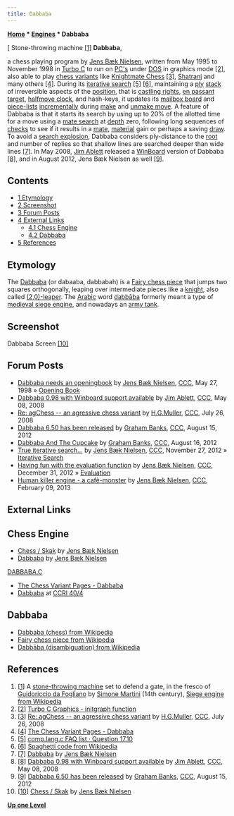 ```yaml
---
title: Dabbaba
---
```

**[Home](Home "Home") * [Engines](Engines "Engines") * Dabbaba**

\[ Stone-throwing machine <a id="cite-note-1" href="#cite-ref-1">[1]</a>
**Dabbaba**,

a chess playing program by [Jens Bæk Nielsen](Jens_B%C3%A6k_Nielsen "Jens Bæk Nielsen"), written from May 1995 to November 1998 in [Turbo C](C "C") to run on [PC's](IBM_PC "IBM PC") under [DOS](MS-DOS "MS-DOS") in graphics mode <a id="cite-note-2" href="#cite-ref-2">[2]</a>,
also able to play [chess variants](Chess#Variants "Chess") like [Knightmate Chess](Knightmate_Chess "Knightmate Chess") <a id="cite-note-3" href="#cite-ref-3">[3]</a>,
[Shatranj](Shatranj "Shatranj") and many others <a id="cite-note-4" href="#cite-ref-4">[4]</a>.
During its [iterative search](Iterative_Search "Iterative Search") <a id="cite-note-5" href="#cite-ref-5">[5]</a> <a id="cite-note-6" href="#cite-ref-6">[6]</a>,
maintaining a [ply](Ply "Ply") [stack](Stack "Stack") of irreversible aspects of the [position](Chess_Position "Chess Position"), that is [castling rights](Castling_Rights "Castling Rights"), [en passant target](En_passant "En passant"), [halfmove clock](Halfmove_Clock "Halfmove Clock"), and hash-keys,
it updates its [mailbox board](Mailbox "Mailbox") and [piece-lists](Piece-Lists "Piece-Lists") [incrementally](Incremental_Updates "Incremental Updates") during [make](Make_Move "Make Move") and [unmake move](Unmake_Move "Unmake Move").
A feature of Dabbaba is that it starts its search by using up to 20% of the allotted time for a move using a [mate search](Mate_Search "Mate Search") at [depth](Depth "Depth") zero,
following long sequences of [checks](Check "Check") to see if it results in a [mate](Checkmate "Checkmate"), [material](Material "Material") gain or perhaps a saving [draw](Draw "Draw").
To avoid a [search explosion](Search_Explosion "Search Explosion"), Dabbaba considers ply-distance to the [root](Root "Root") and number of replies so that shallow lines are searched deeper than wide lines <a id="cite-note-7" href="#cite-ref-7">[7]</a>.
In May 2008, [Jim Ablett](Jim_Ablett "Jim Ablett") released a [WinBoard](WinBoard "WinBoard") version of Dabbaba <a id="cite-note-8" href="#cite-ref-8">[8]</a>,
and in August 2012, Jens Bæk Nielsen as well <a id="cite-note-9" href="#cite-ref-9">[9]</a>.

## Contents

- [1 Etymology](#etymology)
- [2 Screenshot](#screenshot)
- [3 Forum Posts](#forum-posts)
- [4 External Links](#external-links)
  - [4.1 Chess Engine](#chess-engine)
  - [4.2 Dabbaba](#dabbaba)
- [5 References](#references)

## Etymology

The [Dabbaba](https://en.wikipedia.org/wiki/Dabbaba_%28chess%29) (or dabaaba, dabbabah) is a [Fairy chess piece](https://en.wikipedia.org/wiki/Fairy_chess_piece) that jumps two squares orthogonally, leaping over intermediate pieces like a [knight](Knight "Knight"), also called [(2,0)-leaper](https://en.wikipedia.org/wiki/Fairy_chess_piece#Leapers).
The [Arabic](https://en.wikipedia.org/wiki/Arabic_language) word [dabbāba](https://en.wikipedia.org/wiki/Dabb%C4%81ba) formerly meant a type of [medieval siege engine](https://en.wikipedia.org/wiki/Siege_engine#Medieval_siege_engines), and nowadays an [army tank](https://en.wikipedia.org/wiki/Tank).

## Screenshot

[](http://www.jens-musik.dk/skak.htm)
Dabbaba Screen <a id="cite-note-10" href="#cite-ref-10">[10]</a>

## Forum Posts

- [Dabbaba needs an openingbook](https://www.stmintz.com/ccc/index.php?id=19369) by [Jens Bæk Nielsen](Jens_B%C3%A6k_Nielsen "Jens Bæk Nielsen"), [CCC](CCC "CCC"), May 27, 1998 » [Opening Book](Opening_Book "Opening Book")
- [Dabbaba 0.98 with Winboard support available](http://www.talkchess.com/forum/viewtopic.php?t=21051) by [Jim Ablett](Jim_Ablett "Jim Ablett"), [CCC](CCC "CCC"), May 08, 2008
- [Re: agChess -- an agressive chess variant](http://www.talkchess.com/forum/viewtopic.php?t=22588&start=8) by [H.G.Muller](Harm_Geert_Muller "Harm Geert Muller"), [CCC](CCC "CCC"), July 26, 2008
- [Dabbaba 6.50 has been released](http://www.talkchess.com/forum/viewtopic.php?t=44802) by [Graham Banks](Graham_Banks "Graham Banks"), [CCC](CCC "CCC"), August 15, 2012
- [Dabbaba And The Cupcake](http://www.talkchess.com/forum/viewtopic.php?t=44807) by [Graham Banks](Graham_Banks "Graham Banks"), [CCC](CCC "CCC"), August 16, 2012
- [True iterative search...](http://www.talkchess.com/forum/viewtopic.php?t=46175) by [Jens Bæk Nielsen](Jens_B%C3%A6k_Nielsen "Jens Bæk Nielsen"), [CCC](CCC "CCC"), November 27, 2012 » [Iterative Search](Iterative_Search "Iterative Search")
- [Having fun with the evaluation function](http://www.talkchess.com/forum/viewtopic.php?t=46689) by [Jens Bæk Nielsen](Jens_B%C3%A6k_Nielsen "Jens Bæk Nielsen"), [CCC](CCC "CCC"), December 31, 2012 » [Evaluation](Evaluation "Evaluation")
- [Human killer engine - a cafè-monster](http://www.talkchess.com/forum/viewtopic.php?t=47165) by [Jens Bæk Nielsen](Jens_B%C3%A6k_Nielsen "Jens Bæk Nielsen"), [CCC](CCC "CCC"), February 09, 2013

## External Links

## Chess Engine

- [Chess / Skak](http://www.jens-musik.dk/skak.htm) by [Jens Bæk Nielsen](Jens_B%C3%A6k_Nielsen "Jens Bæk Nielsen")
- [Dabbaba](http://www.jens-musik.dk/dabbaba.htm) by [Jens Bæk Nielsen](Jens_B%C3%A6k_Nielsen "Jens Bæk Nielsen")

[DABBABA.C](http://www.jens-musik.dk/DABBABA.C)

- [The Chess Variant Pages - Dabbaba](https://www.chessvariants.com/programs.dir/dabbaba.html)
- [Dabbaba](http://ccrl.chessdom.com/ccrl/404/cgi/compare_engines.cgi?family=Dabbaba&print=Rating+list&print=Results+table&print=LOS+table&print=Ponder+hit+table&print=Eval+difference+table&print=Comopp+gamenum+table&print=Overlap+table&print=Score+with+common+opponents) at [CCRl 40/4](CCRL "CCRL")

## Dabbaba

- [Dabbaba (chess) from Wikipedia](https://en.wikipedia.org/wiki/Dabbaba_%28chess%29)
- [Fairy chess piece from Wikipedia](https://en.wikipedia.org/wiki/Fairy_chess_piece)
- [Dabbāba (disambiguation) from Wikipedia](https://en.wikipedia.org/wiki/Dabb%C4%81ba)

## References

1. <a id="cite-ref-1" href="#cite-note-1">[1]</a> A [stone-throwing machine](https://en.wikipedia.org/wiki/Siege_engine) set to defend a gate, in the fresco of [Guidoriccio da Fogliano](https://en.wikipedia.org/wiki/Guidoriccio_da_Fogliano) by [Simone Martini](https://en.wikipedia.org/wiki/Simone_Martini) (14th century), [Siege engine from Wikipedia](https://en.wikipedia.org/wiki/Siege_engine)
1. <a id="cite-ref-2" href="#cite-note-2">[2]</a> [Turbo C Graphics - initgraph function](http://www.softwareandfinance.com/Turbo_C/Graphics/initgraph.html)
1. <a id="cite-ref-3" href="#cite-note-3">[3]</a> [Re: agChess -- an agressive chess variant](http://www.talkchess.com/forum/viewtopic.php?t=22588&start=8) by [H.G.Muller](Harm_Geert_Muller "Harm Geert Muller"), [CCC](CCC "CCC"), July 26, 2008
1. <a id="cite-ref-4" href="#cite-note-4">[4]</a> [The Chess Variant Pages - Dabbaba](http://www.chessvariants.org/programs.dir/dabbaba.html)
1. <a id="cite-ref-5" href="#cite-note-5">[5]</a> [comp.lang.c FAQ list · Question 17.10](http://c-faq.com/style/stylewars.html)
1. <a id="cite-ref-6" href="#cite-note-6">[6]</a> [Spaghetti code from Wikipedia](https://en.wikipedia.org/wiki/Spaghetti_code)
1. <a id="cite-ref-7" href="#cite-note-7">[7]</a> [Dabbaba](http://www.jens-musik.dk/dabbaba.htm) by [Jens Bæk Nielsen](Jens_B%C3%A6k_Nielsen "Jens Bæk Nielsen")
1. <a id="cite-ref-8" href="#cite-note-8">[8]</a> [Dabbaba 0.98 with Winboard support available](http://www.talkchess.com/forum/viewtopic.php?t=21051) by [Jim Ablett](Jim_Ablett "Jim Ablett"), [CCC](CCC "CCC"), May 08, 2008
1. <a id="cite-ref-9" href="#cite-note-9">[9]</a> [Dabbaba 6.50 has been released](http://www.talkchess.com/forum/viewtopic.php?t=44802) by [Graham Banks](Graham_Banks "Graham Banks"), [CCC](CCC "CCC"), August 15, 2012
1. <a id="cite-ref-10" href="#cite-note-10">[10]</a> [Chess / Skak](http://www.jens-musik.dk/skak.htm) by [Jens Bæk Nielsen](Jens_B%C3%A6k_Nielsen "Jens Bæk Nielsen")

**[Up one Level](Engines "Engines")**

